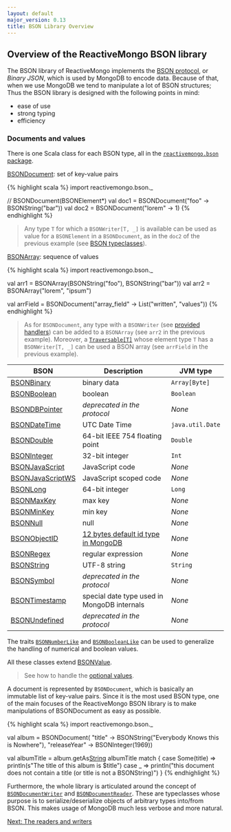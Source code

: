 ```yaml
---
layout: default
major_version: 0.13
title: BSON Library Overview
---
```


## Overview of the ReactiveMongo BSON library

The BSON library of ReactiveMongo implements the [BSON protocol](http://bsonspec.org), or _Binary JSON_, which is used by MongoDB to encode data. Because of that, when we use MongoDB we tend to manipulate a lot of BSON structures; Thus the BSON library is designed with the following points in mind:

- ease of use
- strong typing
- efficiency

### Documents and values

There is one Scala class for each BSON type, all in the [`reactivemongo.bson` package](../../api/reactivemongo/bson/package.html).

[BSONDocument](../../api/reactivemongo/bson/BSONDocument.html): set of key-value pairs

{% highlight scala %}
import reactivemongo.bson._

// BSONDocument(BSONElement*)
val doc1 = BSONDocument("foo" -> BSONString("bar"))
val doc2 = BSONDocument("lorem" -> 1)
{% endhighlight %}

> Any type `T` for which a `BSONWriter[T, _]` is available can be used as value for a `BSONElement` in a `BSONDocument`, as in the `doc2` of the previous example (see [BSON typeclasses](./typeclasses.html)).

[BSONArray](../../api/reactivemongo/bson/BSONArray.html): sequence of values

{% highlight scala %}
import reactivemongo.bson._

val arr1 = BSONArray(BSONString("foo"), BSONString("bar"))
val arr2 = BSONArray("lorem", "ipsum")

val arrField = BSONDocument("array_field" -> List("written", "values"))
{% endhighlight %}

> As for `BSONDocument`, any type with a `BSONWriter` (see [provided handlers](./typeclasses.html#provided-handlers)) can be added to a `BSONArray` (see `arr2` in the previous example).
> Moreover, a [`Traversable[T]`](http://www.scala-lang.org/api/current/index.html#scala.collection.Traversable) whose element type `T` has a `BSONWriter[T, _]` can be used a BSON array (see `arrField` in the previous example).

| BSON | Description | JVM type |
| ---- | ----------- | -------- |
| [BSONBinary](../../api/reactivemongo/bson/BSONBinary.html) | binary data | `Array[Byte]` |
| [BSONBoolean](../../api/reactivemongo/bson/BSONBoolean.html) | boolean | `Boolean` |
| [BSONDBPointer](../../api/reactivemongo/bson/BSONDBPointer.html) | _deprecated in the protocol_ | _None_ |
| [BSONDateTime](../../api/reactivemongo/bson/BSONDateTime.html) | UTC Date Time | `java.util.Date` |
| [BSONDouble](../../api/reactivemongo/bson/BSONDouble.html) | 64-bit IEEE 754 floating point | `Double` |
| [BSONInteger](../../api/reactivemongo/bson/BSONInteger.html) | 32-bit integer | `Int` |
| [BSONJavaScript](../../api/reactivemongo/bson/BSONJavaScript.html) | JavaScript code | _None_ |
| [BSONJavaScriptWS](../../api/reactivemongo/bson/BSONJavaScriptWS.html) | JavaScript scoped code | _None_ |
| [BSONLong](../../api/reactivemongo/bson/BSONLong.html) | 64-bit integer | `Long` |
| [BSONMaxKey](../../api/reactivemongo/bson/BSONMaxKey$.html) | max key | _None_ |
| [BSONMinKey](../../api/reactivemongo/bson/BSONMinKey$.html) | min key | _None_ |
| [BSONNull](../../api/reactivemongo/bson/BSONNull$.html) | null | _None_ |
| [BSONObjectID](../../api/reactivemongo/bson/BSONObjectID.html) | [12 bytes default id type in MongoDB](http://docs.mongodb.org/manual/reference/object-id/) | _None_ |
| [BSONRegex](../../api/reactivemongo/bson/BSONRegex.html) | regular expression | _None_ |
| [BSONString](../../api/reactivemongo/bson/BSONString.html) | UTF-8 string | `String` |
| [BSONSymbol](../../api/reactivemongo/bson/BSONSymbol.html) | _deprecated in the protocol_ | _None_ |
| [BSONTimestamp](../../api/reactivemongo/bson/BSONTimestamp.html) | special date type used in MongoDB internals | _None_ |
| [BSONUndefined](../../api/reactivemongo/bson/BSONUndefined$.html) | _deprecated in the protocol_ | _None_ |

The traits [`BSONNumberLike`](../../api/reactivemongo/bson/BSONNumberLike.html) and [`BSONBooleanLike`](../../api/reactivemongo/bson/BSONBooleanLike.html) can be used to generalize the handling of numerical and boolean values.

All these classes extend [BSONValue](../../api/reactivemongo/bson/BSONValue.html).

> See how to handle the [optional values](./typeclasses.html#optional-value).

A document is represented by `BSONDocument`, which is basically an immutable list of key-value pairs. Since it is the most used BSON type, one of the main focuses of the ReactiveMongo BSON library is to make manipulations of BSONDocument as easy as possible.

{% highlight scala %}
import reactivemongo.bson._

val album = BSONDocument(
  "title" -> BSONString("Everybody Knows this is Nowhere"),
  "releaseYear" -> BSONInteger(1969))

val albumTitle = album.getAs[String]("title")
albumTitle match {
  case Some(title) => println(s"The title of this album is $title")
  case _           => println("this document does not contain a title (or title is not a BSONString)")
}
{% endhighlight %}

Furthermore, the whole library is articulated around the concept of [`BSONDocumentWriter`](../../api/reactivemongo/bson/BSONDocumentWriter.html) and [`BSONDocumentReader`](../../api/reactivemongo/bson/BSONDocumentReader.html).
These are typeclasses whose purpose is to serialize/deserialize objects of arbitrary types into/from BSON. This makes usage of MongoDB much less verbose and more natural.

[Next: The readers and writers](typeclasses.html)
